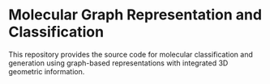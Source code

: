 # Molecular Graph Representation and Classification 

This repository provides the source code for molecular classification and generation using graph-based representations with integrated 3D geometric information.
